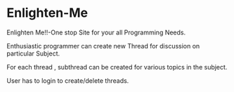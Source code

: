 # Enlighten-Me
Enlighten Me!!-One stop Site for your all Programming Needs.

Enthusiastic programmer can create new Thread for discussion on particular Subject. 

For each thread , subthread can be created for various topics in the subject.

User has to login to create/delete threads.
